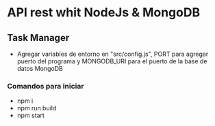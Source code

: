 # API rest whit NodeJs & MongoDB
## Task Manager
- Agregar variables de entorno en "src/config.js", PORT para agregar puerto del programa y MONGODB_URI para el puerto de la base de datos MongoDB
### Comandos para iniciar
- npm i
- npm run build
- npm start
